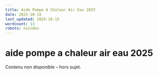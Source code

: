 ```yaml
---
title: Aide Pompe A Chaleur Air Eau 2025
date: 2025-10-15
last_updated: 2025-10-15
wordcount: 13
robots: noindex
---
```


# aide pompe a chaleur air eau 2025

Contenu non disponible – hors sujet.